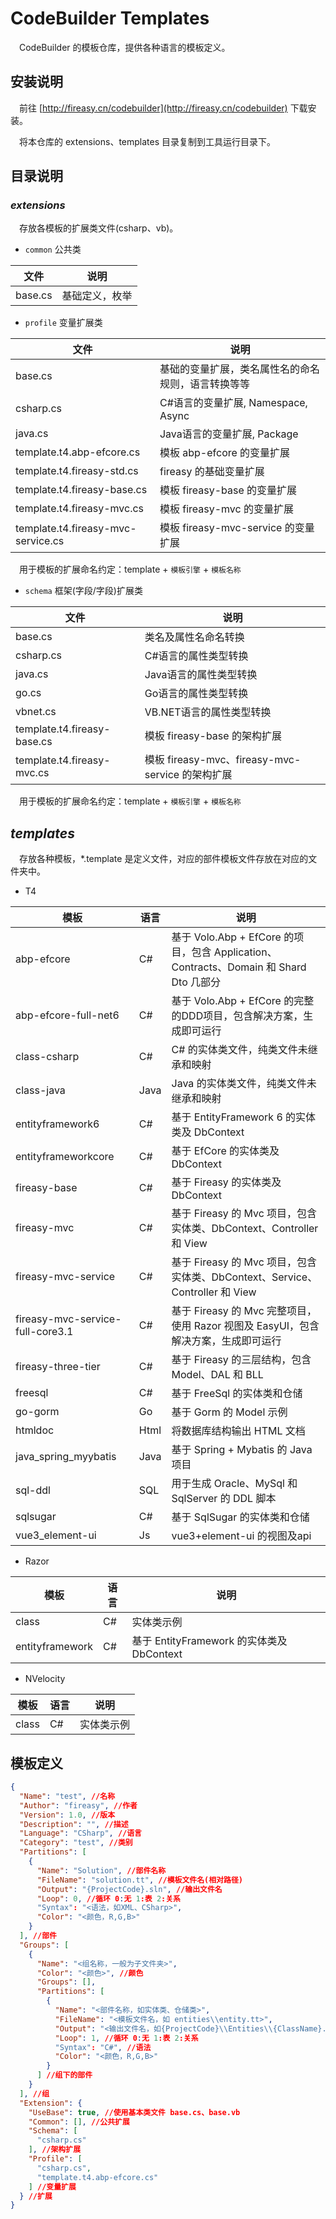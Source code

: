 # CodeBuilder Templates

　CodeBuilder 的模板仓库，提供各种语言的模板定义。

## 安装说明
　前往 [http://fireasy.cn/codebuilder](http://fireasy.cn/codebuilder) 下载安装。

　将本仓库的 extensions、templates 目录复制到工具运行目录下。

## 目录说明

### *extensions*
　存放各模板的扩展类文件(csharp、vb)。

* `common` 公共类

| 文件 | 说明 |
| ---- | ---- |
| base.cs | 基础定义，枚举 |

* `profile` 变量扩展类

| 文件 | 说明 |
| ---- | ---- |
| base.cs | 基础的变量扩展，类名属性名的命名规则，语言转换等等 |
| csharp.cs | C#语言的变量扩展, Namespace, Async |
| java.cs | Java语言的变量扩展, Package |
| template.t4.abp-efcore.cs | 模板 abp-efcore 的变量扩展 |
| template.t4.fireasy-std.cs | fireasy 的基础变量扩展 |
| template.t4.fireasy-base.cs | 模板 fireasy-base 的变量扩展 |
| template.t4.fireasy-mvc.cs | 模板 fireasy-mvc 的变量扩展 |
| template.t4.fireasy-mvc-service.cs | 模板 fireasy-mvc-service 的变量扩展 |

　用于模板的扩展命名约定：template + `模板引擎` + `模板名称`

* `schema` 框架(字段/字段)扩展类

| 文件 | 说明 |
| ---- | ---- |
| base.cs | 类名及属性名命名转换 |
| csharp.cs | C#语言的属性类型转换 |
| java.cs | Java语言的属性类型转换 |
| go.cs | Go语言的属性类型转换 |
| vbnet.cs | VB.NET语言的属性类型转换 |
| template.t4.fireasy-base.cs | 模板 fireasy-base 的架构扩展 |
| template.t4.fireasy-mvc.cs | 模板 fireasy-mvc、fireasy-mvc-service 的架构扩展 |

　用于模板的扩展命名约定：template + `模板引擎` + `模板名称`

## *templates*
　存放各种模板，*.template 是定义文件，对应的部件模板文件存放在对应的文件夹中。

* T4

| 模板 | 语言 | 说明 |
| ---- | ---- | ---- |
| abp-efcore | C# | 基于 Volo.Abp + EfCore 的项目，包含 Application、Contracts、Domain 和 Shard Dto 几部分 |
| abp-efcore-full-net6 | C# | 基于 Volo.Abp + EfCore 的完整的DDD项目，包含解决方案，生成即可运行 |
| class-csharp | C# | C# 的实体类文件，纯类文件未继承和映射 |
| class-java | Java | Java 的实体类文件，纯类文件未继承和映射 |
| entityframework6 | C# | 基于 EntityFramework 6 的实体类及 DbContext |
| entityframeworkcore | C# | 基于 EfCore 的实体类及 DbContext |
| fireasy-base | C# | 基于 Fireasy 的实体类及 DbContext |
| fireasy-mvc | C# | 基于 Fireasy 的 Mvc 项目，包含实体类、DbContext、Controller 和 View |
| fireasy-mvc-service | C# | 基于 Fireasy 的 Mvc 项目，包含实体类、DbContext、Service、Controller 和 View |
| fireasy-mvc-service-full-core3.1 | C# | 基于 Fireasy 的 Mvc 完整项目，使用 Razor 视图及 EasyUI，包含解决方案，生成即可运行 |
| fireasy-three-tier | C# | 基于 Fireasy 的三层结构，包含 Model、DAL 和 BLL |
| freesql | C# | 基于 FreeSql 的实体类和仓储 |
| go-gorm | Go | 基于 Gorm 的 Model 示例 |
| htmldoc | Html | 将数据库结构输出 HTML 文档 |
| java_spring_myybatis | Java | 基于 Spring + Mybatis 的 Java 项目 |
| sql-ddl | SQL | 用于生成 Oracle、MySql 和 SqlServer 的 DDL 脚本 |
| sqlsugar | C# | 基于 SqlSugar 的实体类和仓储 |
| vue3_element-ui | Js | vue3+element-ui 的视图及api |

* Razor

| 模板 | 语言 | 说明 |
| ---- | ---- | ---- |
| class | C# | 实体类示例 |
| entityframework | C# | 基于 EntityFramework 的实体类及 DbContext |

* NVelocity

| 模板 | 语言 | 说明 |
| ---- | ---- | ---- |
| class | C# | 实体类示例 |

## 模板定义

```json
{
  "Name": "test", //名称
  "Author": "fireasy", //作者
  "Version": 1.0, //版本
  "Description": "", //描述
  "Language": "CSharp", //语言
  "Category": "test", //类别
  "Partitions": [
    {
      "Name": "Solution", //部件名称
      "FileName": "solution.tt", //模板文件名(相对路径)
      "Output": "{ProjectCode}.sln", //输出文件名
      "Loop": 0, //循环 0:无 1:表 2:关系
      "Syntax": "<语法，如XML、CSharp>",
      "Color": "<颜色，R,G,B>"
    }
  ], //部件
  "Groups": [
    {
      "Name": "<组名称，一般为子文件夹>",
      "Color": "<颜色>", //颜色
      "Groups": [],
      "Partitions": [
        {
          "Name": "<部件名称，如实体类、仓储类>",
          "FileName": "<模板文件名，如 entities\\entity.tt>",
          "Output": "<输出文件名，如{ProjectCode}\\Entities\\{ClassName}.cs>",
          "Loop": 1, //循环 0:无 1:表 2:关系
          "Syntax": "C#", //语法
          "Color": "<颜色，R,G,B>"
        }
      ] //组下的部件
    }
  ], //组
  "Extension": {
    "UseBase": true, //使用基本类文件 base.cs、base.vb
    "Common": [], //公共扩展
    "Schema": [
      "csharp.cs"
    ], //架构扩展
    "Profile": [
      "csharp.cs",
      "template.t4.abp-efcore.cs"
    ] //变量扩展
  } //扩展
}
```
